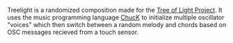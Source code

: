 Treelight is a randomized composition made for the <a href="https://vimeo.com/120197076">Tree of Light Project</a>. It uses the music programming language <a href="http://chuck.cs.princeton.edu/">ChucK</a> to initialize multiple oscillator "voices" which then switch between a random melody and chords based on OSC messages recieved from a touch sensor.
